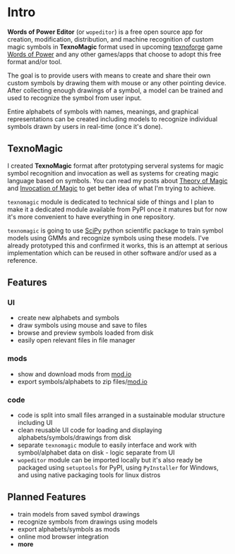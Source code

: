# Intro

**Words of Power Editor** (or `wopeditor`) is a free open source app for
creation, modification, distribution, and machine recognition of custom magic
symbols in **TexnoMagic** format used in upcoming
[texnoforge](https://texnoforge.dev)
game [Words of Power](https://texnoforge.dev/pages/words-of-power.html)
and any other games/apps that choose to adopt this free format and/or tool.

The goal is to provide users with means to create and share their own custom
symbols by drawing them with mouse or any other pointing device. After
collecting enough drawings of a symbol, a model can be trained and used to
recognize the symbol from user input.

Entire alphabets of symbols with names, meanings, and graphical
representations can be created including models to recognize individual
symbols drawn by users in real-time (once it's done).


## TexnoMagic

I created **TexnoMagic** format after prototyping serveral systems for magic
symbol recognition and invocation as well as systems for creating magic
language based on symbols. You can read my posts about
[Theory of Magic](https://texnoforge.dev/words-of-power-devlog-1-theory-of-magic.html) and
[Invocation of Magic](https://texnoforge.dev/words-of-power-devlog-2-invocation-of-magic.html)
to get better idea of what I'm trying to achieve.

`texnomagic` module is dedicated to technical side of things and I
plan to make it a dedicated module available from PyPI once it matures but
for now it's more convenient to have everything in one repository.

`texnomagic` is going to use [SciPy](https://www.scipy.org/) python
scientific package to train symbol models using GMMs and recognize symbols
using these models. I've already prototyped this and confirmed it works, this
is an attempt at serious implementation which can be reused in other software
and/or used as a reference.


## Features

### UI

* create new alphabets and symbols
* draw symbols using mouse and save to files
* browse and preview symbols loaded from disk
* easily open relevant files in file manager

### mods

* show and download mods from [mod.io]
* export symbols/alphabets to zip files/[mod.io]

### code

* code is split into small files arranged in a sustainable modular structure including UI
* clean reusable UI code for loading and displaying alphabets/symbols/drawings from disk
* separate `texnomagic` module to easily interface and work with
  symbol/alphabet data on disk - logic separate from UI
* `wopeditor` module can be imported locally but it's also ready be packaged using
  `setuptools` for PyPI, using `PyInstaller` for Windows, and using native
  packaging tools for linux distros


## Planned Features

* train models from saved symbol drawings
* recognize symbols from drawings using models
* export alphabets/symbols as mods
* online mod browser integration
* **more**


[mod.io]: https://wop.mod.io
